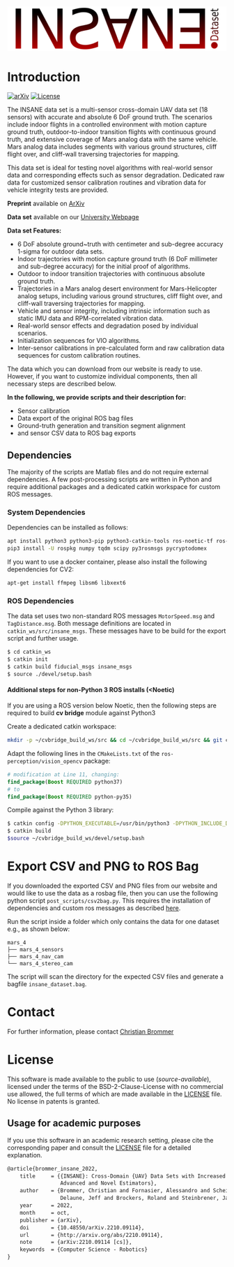 ![INSANE Logo](./resources/insane_logo.png)

# Introduction

[![arXiv](https://img.shields.io/badge/arXiv-10.48550/ARXIV.2210.09114-b31b1b.svg)](https://arxiv.org/abs/2210.09114) [![License](https://img.shields.io/badge/License-AAUCNS-green.svg)](./LICENSE)

The INSANE data set is a multi-sensor cross-domain UAV data set (18 sensors) with accurate and absolute 6 DoF ground truth. The scenarios include indoor flights in a controlled environment with motion capture ground truth, outdoor-to-indoor transition flights with continuous ground truth, and extensive coverage of Mars analog data with the same vehicle. Mars analog data includes segments with various ground structures, cliff flight over, and cliff-wall traversing trajectories for mapping.

This data set is ideal for testing novel algorithms with real-world sensor data and corresponding effects such as sensor degradation. Dedicated raw data for customized sensor calibration routines and vibration data for vehicle integrity tests are provided.

**Preprint** available on [ArXiv](https://arxiv.org/abs/2210.09114)

**Data set** available on our [University Webpage](https://www.aau.at/en/smart-systems-technologies/control-of-networked-systems/datasets/insane-dataset/)

**Data set Features:**

- 6 DoF absolute ground~truth with centimeter and sub-degree accuracy 1-sigma for outdoor data sets.
- Indoor trajectories with motion capture ground truth (6 DoF millimeter and sub-degree accuracy) for the initial proof of algorithms.
- Outdoor to indoor transition trajectories with continuous absolute ground truth.
- Trajectories in a Mars analog desert environment for Mars-Helicopter analog setups, including various ground structures, cliff flight over, and cliff-wall traversing trajectories for mapping.
- Vehicle and sensor integrity, including intrinsic information such as static IMU data and RPM-correlated vibration data.
- Real-world sensor effects and degradation posed by individual scenarios.
- Initialization sequences for VIO algorithms.
- Inter-sensor calibrations in pre-calculated form and raw calibration data sequences for custom calibration routines.

The data which you can download from our website is ready to use. However, if you want to customize individual components, then all necessary steps are described below.

**In the following, we provide scripts and their description for:**

- Sensor calibration
- Data export of the original ROS bag files
- Ground-truth generation and transition segment alignment
- and sensor CSV data to ROS bag exports 

## Dependencies

The majority of the scripts are Matlab files and do not require external dependencies. A few post-processing scripts are written in Python and require additional packages and a dedicated catkin workspace for custom ROS messages.

### System Dependencies

Dependencies can be installed as follows:

```sh
apt install python3 python3-pip python3-catkin-tools ros-noetic-tf ros-noetic-cv-bridge ros-noetic-image-transport
pip3 install -U rospkg numpy tqdm scipy py3rosmsgs pycryptodomex
```

If you want to use a docker container, please also install the following dependencies for CV2:

```sh
apt-get install ffmpeg libsm6 libxext6
```

### ROS Dependencies

The data set uses two non-standard ROS messages `MotorSpeed.msg` and `TagDistance.msg`. Both message definitions are located in `catkin_ws/src/insane_msgs`. These messages have to be build for the export script and further usage.

```sh
$ cd catkin_ws
$ catkin init
$ catkin build fiducial_msgs insane_msgs
$ source ./devel/setup.bash
```

#### Additional steps for non-Python 3 ROS installs (<Noetic)

If you are using a ROS version below Noetic, then the following steps are required to build **cv bridge** module against Python3

Create a dedicated catkin workspace:
```sh
mkdir -p ~/cvbridge_build_ws/src && cd ~/cvbridge_build_ws/src && git clone -b noetic https://github.com/ros-perception/vision_opencv.git
```
Adapt the following lines in the `CMakeLists.txt` of the `ros-perception/vision_opencv` package:

```cmake
# modification at Line 11, changing:
find_package(Boost REQUIRED python37)
# to
find_package(Boost REQUIRED python-py35)
```

Compile against the Python 3 library:
```sh
$ catkin config -DPYTHON_EXECUTABLE=/usr/bin/python3 -DPYTHON_INCLUDE_DIR=/usr/include/python3.5m -DPYTHON_LIBRARY=/usr/lib/x86_64-linux-gnu/libpython3.5m.so
$ catkin build
$source ~/cvbridge_build_ws/devel/setup.bash
```

# Export CSV and PNG to ROS Bag

If you downloaded the exported CSV and PNG files from our website and would like to use the data as a rosbag file, then you can use the following python script `post_scripts/csv2bag.py`. This requires the installation of dependencies and custom ros messages as described [here](#dependencies).

Run the script inside a folder which only contains the data for one dataset e.g., as shown below:

```
mars_4
├── mars_4_sensors
├── mars_4_nav_cam
└── mars_4_stereo_cam
```

The script will scan the directory for the expected CSV files and generate a bagfile `insane_dataset.bag`.

# Contact

For further information, please contact [Christian Brommer](mailto:christian.brommer@aau.at)

# License

This software is made available to the public to use (_source-available_), licensed under the terms of the BSD-2-Clause-License with no commercial use allowed, the full terms of which are made available in the [LICENSE](./LICENSE) file. No license in patents is granted.

## Usage for academic purposes

If you use this software in an academic research setting, please cite the corresponding paper and consult the [LICENSE](./LICENSE) file for a detailed explanation.

```latex
@article{brommer_insane_2022,
	title     = {{INSANE}: Cross-Domain {UAV} Data Sets with Increased Number of Sensors for developing
	             Advanced and Novel Estimators},
	author    = {Brommer, Christian and Fornasier, Alessandro and Scheiber, Martin and 
	             Delaune, Jeff and Brockers, Roland and Steinbrener, Jan and Weiss, Stephan},
	year      = 2022,
	month     = oct,
	publisher = {arXiv},
	doi       = {10.48550/arXiv.2210.09114},
	url       = {http://arxiv.org/abs/2210.09114},
	note      = {arXiv:2210.09114 [cs]},
	keywords  = {Computer Science - Robotics}
}
```

